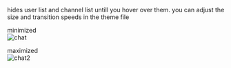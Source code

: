 hides user list and channel list untill you hover over them.
you can adjust the size and transition speeds in the theme file

minimized\
![chat](https://media.discordapp.net/attachments/586550087568719882/753841098756980736/unknown.png?width=873&height=490)

maximized\
![chat2](https://media.discordapp.net/attachments/586550087568719882/753841220748443868/unknown.png?width=872&height=490)

